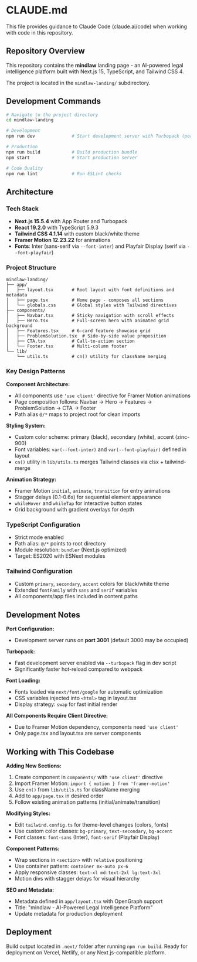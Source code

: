 # CLAUDE.md

This file provides guidance to Claude Code (claude.ai/code) when working with code in this repository.

## Repository Overview

This repository contains the **mindlaw** landing page - an AI-powered legal intelligence platform built with Next.js 15, TypeScript, and Tailwind CSS 4.

The project is located in the `mindlaw-landing/` subdirectory.

## Development Commands

```bash
# Navigate to the project directory
cd mindlaw-landing

# Development
npm run dev              # Start development server with Turbopack (port 3001)

# Production
npm run build            # Build production bundle
npm start                # Start production server

# Code Quality
npm run lint             # Run ESLint checks
```

## Architecture

### Tech Stack
- **Next.js 15.5.4** with App Router and Turbopack
- **React 19.2.0** with TypeScript 5.9.3
- **Tailwind CSS 4.1.14** with custom black/white theme
- **Framer Motion 12.23.22** for animations
- **Fonts**: Inter (sans-serif via `--font-inter`) and Playfair Display (serif via `--font-playfair`)

### Project Structure
```
mindlaw-landing/
├── app/
│   ├── layout.tsx       # Root layout with font definitions and metadata
│   ├── page.tsx         # Home page - composes all sections
│   └── globals.css      # Global styles with Tailwind directives
├── components/
│   ├── Navbar.tsx       # Sticky navigation with scroll effects
│   ├── Hero.tsx         # Full-screen hero with animated grid background
│   ├── Features.tsx     # 6-card feature showcase grid
│   ├── ProblemSolution.tsx  # Side-by-side value proposition
│   ├── CTA.tsx          # Call-to-action section
│   └── Footer.tsx       # Multi-column footer
└── lib/
    └── utils.ts         # cn() utility for className merging
```

### Key Design Patterns

**Component Architecture:**
- All components use `'use client'` directive for Framer Motion animations
- Page composition follows: Navbar → Hero → Features → ProblemSolution → CTA → Footer
- Path alias `@/*` maps to project root for clean imports

**Styling System:**
- Custom color scheme: primary (black), secondary (white), accent (zinc-900)
- Font variables: `var(--font-inter)` and `var(--font-playfair)` defined in layout
- `cn()` utility in `lib/utils.ts` merges Tailwind classes via clsx + tailwind-merge

**Animation Strategy:**
- Framer Motion `initial`, `animate`, `transition` for entry animations
- Stagger delays (0.1-0.6s) for sequential element appearance
- `whileHover` and `whileTap` for interactive button states
- Grid background with gradient overlays for depth

### TypeScript Configuration
- Strict mode enabled
- Path alias: `@/*` points to root directory
- Module resolution: `bundler` (Next.js optimized)
- Target: ES2020 with ESNext modules

### Tailwind Configuration
- Custom `primary`, `secondary`, `accent` colors for black/white theme
- Extended `fontFamily` with `sans` and `serif` variables
- All components/app files included in content paths

## Development Notes

**Port Configuration:**
- Development server runs on **port 3001** (default 3000 may be occupied)

**Turbopack:**
- Fast development server enabled via `--turbopack` flag in dev script
- Significantly faster hot-reload compared to webpack

**Font Loading:**
- Fonts loaded via `next/font/google` for automatic optimization
- CSS variables injected into `<html>` tag in layout.tsx
- Display strategy: `swap` for fast initial render

**All Components Require Client Directive:**
- Due to Framer Motion dependency, components need `'use client'`
- Only page.tsx and layout.tsx are server components

## Working with This Codebase

**Adding New Sections:**
1. Create component in `components/` with `'use client'` directive
2. Import Framer Motion: `import { motion } from 'framer-motion'`
3. Use `cn()` from `lib/utils.ts` for className merging
4. Add to `app/page.tsx` in desired order
5. Follow existing animation patterns (initial/animate/transition)

**Modifying Styles:**
- Edit `tailwind.config.ts` for theme-level changes (colors, fonts)
- Use custom color classes: `bg-primary`, `text-secondary`, `bg-accent`
- Font classes: `font-sans` (Inter), `font-serif` (Playfair Display)

**Component Patterns:**
- Wrap sections in `<section>` with `relative` positioning
- Use container pattern: `container mx-auto px-6`
- Apply responsive classes: `text-xl md:text-2xl lg:text-3xl`
- Motion divs with stagger delays for visual hierarchy

**SEO and Metadata:**
- Metadata defined in `app/layout.tsx` with OpenGraph support
- Title: "mindlaw - AI-Powered Legal Intelligence Platform"
- Update metadata for production deployment

## Deployment

Build output located in `.next/` folder after running `npm run build`. Ready for deployment on Vercel, Netlify, or any Next.js-compatible platform.
